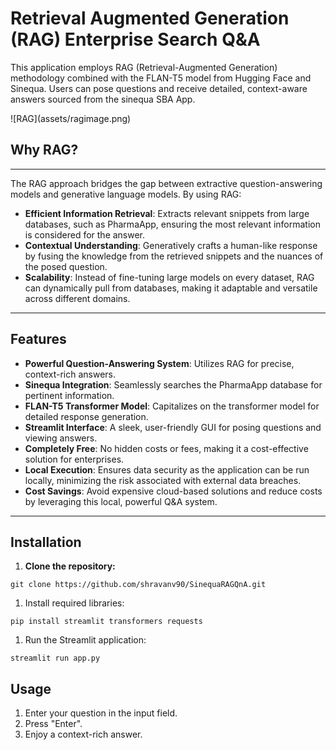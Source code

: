# **Retrieval Augmented Generation (RAG) Enterprise Search Q&A**

This application employs RAG (Retrieval-Augmented Generation) methodology combined with the FLAN-T5 model from Hugging Face and Sinequa. Users can pose questions and receive detailed, context-aware answers sourced from the sinequa SBA App.

!\[RAG\](assets/ragimage.png)

## **Why RAG?**

---

The RAG approach bridges the gap between extractive question-answering models and generative language models. By using RAG:

- **Efficient Information Retrieval**: Extracts relevant snippets from large databases, such as PharmaApp, ensuring the most relevant information is considered for the answer.
- **Contextual Understanding**: Generatively crafts a human-like response by fusing the knowledge from the retrieved snippets and the nuances of the posed question.
- **Scalability**: Instead of fine-tuning large models on every dataset, RAG can dynamically pull from databases, making it adaptable and versatile across different domains.

---

## **Features**

- **Powerful Question-Answering System**: Utilizes RAG for precise, context-rich answers.
- **Sinequa Integration**: Seamlessly searches the PharmaApp database for pertinent information.
- **FLAN-T5 Transformer Model**: Capitalizes on the transformer model for detailed response generation.
- **Streamlit Interface**: A sleek, user-friendly GUI for posing questions and viewing answers.
- **Completely Free**: No hidden costs or fees, making it a cost-effective solution for enterprises.
- **Local Execution**: Ensures data security as the application can be run locally, minimizing the risk associated with external data breaches.
- **Cost Savings**: Avoid expensive cloud-based solutions and reduce costs by leveraging this local, powerful Q&A system.

---

## **Installation**

1.  **Clone the repository:**

```
git clone https://github.com/shravanv90/SinequaRAGQnA.git
```

1.  Install required libraries:

```
pip install streamlit transformers requests
```

1.  Run the Streamlit application:

```
streamlit run app.py
```

## **Usage**

1.  Enter your question in the input field.
2.  Press "Enter".
3.  Enjoy a context-rich answer.
